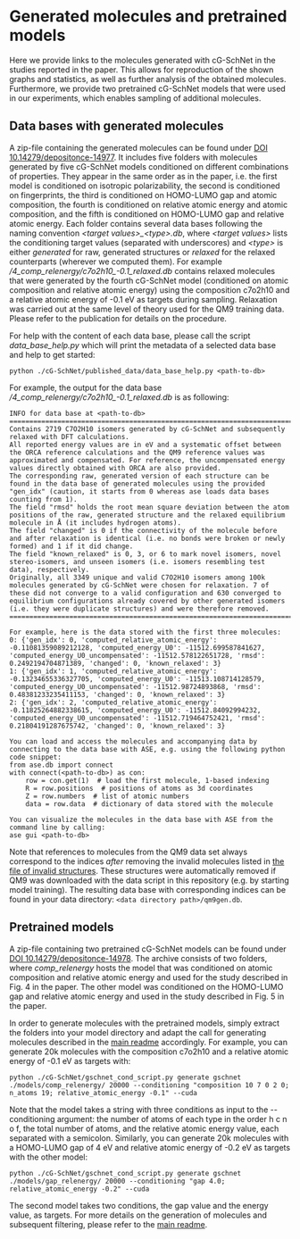 # Generated molecules and pretrained models

Here we provide links to the molecules generated with cG-SchNet in the studies reported in the paper. This allows for reproduction of the shown graphs and statistics, as well as further analysis of the obtained molecules. Furthermore, we provide two pretrained cG-SchNet models that were used in our experiments, which enables sampling of additional molecules.

## Data bases with generated molecules
A zip-file containing the generated molecules can be found under [DOI 10.14279/depositonce-14977](http://dx.doi.org/10.14279/depositonce-14977).
It includes five folders with molecules generated by five cG-SchNet models conditioned on different combinations of properties.
They appear in the same order as in the paper, i.e. the first model is conditioned on isotropic polarizability, the second is conditioned on fingerprints, the third is conditioned on HOMO-LUMO gap and atomic composition, the fourth is conditioned on relative atomic energy and atomic composition, and the fifth is conditioned on HOMO-LUMO gap and relative atomic energy. Each folder contains several data bases following the naming convention _\<target values\>\_\<type\>.db_, where _\<target values\>_ lists the conditioning target values (separated with underscores) and _\<type\>_ is either _generated_ for raw, generated structures or _relaxed_ for the relaxed counterparts (wherever we computed them). For example _/4\_comp\_relenergy/c7o2h10\_-0.1\_relaxed.db_ contains relaxed molecules that were generated by the fourth cG-SchNet model (conditioned on atomic composition and relative atomic energy) using the composition c7o2h10 and a relative atomic energy of -0.1 eV as targets during sampling. Relaxation was carried out at the same level of theory used for the QM9 training data. Please refer to the publication for details on the procedure.

For help with the content of each data base, please call the script _data\_base\_help.py_ which will print the metadata of a selected data base and help to get started:

```
python ./cG-SchNet/published_data/data_base_help.py <path-to-db>
```

For example, the output for the data base _/4\_comp\_relenergy/c7o2h10\_-0.1\_relaxed.db_ is as following:

```
INFO for data base at <path-to-db>
===========================================================================================================
Contains 2719 C7O2H10 isomers generated by cG-SchNet and subsequently relaxed with DFT calculations.
All reported energy values are in eV and a systematic offset between the ORCA reference calculations and the QM9 reference values was approximated and compensated. For reference, the uncompensated energy values directly obtained with ORCA are also provided.
The corresponding raw, generated version of each structure can be found in the data base of generated molecules using the provided "gen_idx" (caution, it starts from 0 whereas ase loads data bases counting from 1).
The field "rmsd" holds the root mean square deviation between the atom positions of the raw, generated structure and the relaxed equilibrium molecule in Å (it includes hydrogen atoms).
The field "changed" is 0 if the connectivity of the molecule before and after relaxation is identical (i.e. no bonds were broken or newly formed) and 1 if it did change.
The field "known_relaxed" is 0, 3, or 6 to mark novel isomers, novel stereo-isomers, and unseen isomers (i.e. isomers resembling test data), respectively.
Originally, all 3349 unique and valid C7O2H10 isomers among 100k molecules generated by cG-SchNet were chosen for relaxation. 7 of these did not converge to a valid configuration and 630 converged to equilibrium configurations already covered by other generated isomers (i.e. they were duplicate structures) and were therefore removed.
===========================================================================================================

For example, here is the data stored with the first three molecules:
0: {'gen_idx': 0, 'computed_relative_atomic_energy': -0.11081359089212128, 'computed_energy_U0': -11512.699587841627, 'computed_energy_U0_uncompensated': -11512.578122651728, 'rmsd': 0.2492194704871389, 'changed': 0, 'known_relaxed': 3}
1: {'gen_idx': 1, 'computed_relative_atomic_energy': -0.13234655336327705, 'computed_energy_U0': -11513.108714128579, 'computed_energy_U0_uncompensated': -11512.98724893868, 'rmsd': 0.48381233235411153, 'changed': 0, 'known_relaxed': 3}
2: {'gen_idx': 2, 'computed_relative_atomic_energy': -0.11825264882338615, 'computed_energy_U0': -11512.84092994232, 'computed_energy_U0_uncompensated': -11512.719464752421, 'rmsd': 0.21804191287675742, 'changed': 0, 'known_relaxed': 3}

You can load and access the molecules and accompanying data by connecting to the data base with ASE, e.g. using the following python code snippet:
from ase.db import connect
with connect(<path-to-db>) as con:
 	row = con.get(1)  # load the first molecule, 1-based indexing
 	R = row.positions  # positions of atoms as 3d coordinates
 	Z = row.numbers  # list of atomic numbers
 	data = row.data  # dictionary of data stored with the molecule

You can visualize the molecules in the data base with ASE from the command line by calling:
ase gui <path-to-db>
```

Note that references to molecules from the QM9 data set always correspond to the indices _after_ removing the invalid molecules listed in [the file of invalid structures](https://github.com/atomistic-machine-learning/cG-SchNet/blob/main/splits/qm9_invalid.txt). These structures were automatically removed if QM9 was downloaded with the data script in this repository (e.g. by starting model training). The resulting data base with corresponding indices can be found in your data directory: ```<data directory path>/qm9gen.db```.

## Pretrained models
A zip-file containing two pretrained cG-SchNet models can be found under [DOI 10.14279/depositonce-14978](http://dx.doi.org/10.14279/depositonce-14978). The archive consists of two folders, where _comp\_relenergy_ hosts the model that was conditioned on atomic composition and relative atomic energy and used for the study described in Fig. 4 in the paper. The other model was conditioned on the HOMO-LUMO gap and relative atomic energy and used in the study described in Fig. 5 in the paper.

In order to generate molecules with the pretrained models, simply extract the folders into your model directory and adapt the call for generating molecules described in the [main readme](https://github.com/atomistic-machine-learning/cG-SchNet#generating-molecules) accordingly. For example, you can generate 20k molecules with the composition c7o2h10 and a relative atomic energy of -0.1 eV as targets with:

```
python ./cG-SchNet/gschnet_cond_script.py generate gschnet ./models/comp_relenergy/ 20000 --conditioning "composition 10 7 0 2 0; n_atoms 19; relative_atomic_energy -0.1" --cuda
```

Note that the model takes a string with three conditions as input to the --conditioning argument: the number of atoms of each type in the order h c n o f, the total number of atoms, and the relative atomic energy value, each separated with a semicolon.
Similarly, you can generate 20k molecules with a HOMO-LUMO gap of 4 eV and relative atomic energy of -0.2 eV as targets with the other model:

```
python ./cG-SchNet/gschnet_cond_script.py generate gschnet ./models/gap_relenergy/ 20000 --conditioning "gap 4.0; relative_atomic_energy -0.2" --cuda
```

The second model takes two conditions, the gap value and the energy value, as targets.
For more details on the generation of molecules and subsequent filtering, please refer to the [main readme](https://github.com/atomistic-machine-learning/cG-SchNet#filtering-and-analysis-of-generated-molecules).
